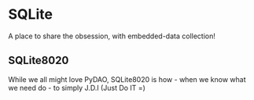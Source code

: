 # SQLite
A place to share the obsession, with embedded-data collection!

## SQLite8020
While we all might love PyDAO, SQLite8020 is how - when we know what we need do - to simply J.D.I (Just Do IT =)


